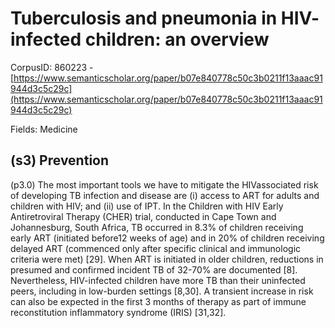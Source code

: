 # Tuberculosis and pneumonia in HIV- infected children: an overview

CorpusID: 860223 - [https://www.semanticscholar.org/paper/b07e840778c50c3b0211f13aaac91944d3c5c29c](https://www.semanticscholar.org/paper/b07e840778c50c3b0211f13aaac91944d3c5c29c)

Fields: Medicine

## (s3) Prevention
(p3.0) The most important tools we have to mitigate the HIVassociated risk of developing TB infection and disease are (i) access to ART for adults and children with HIV; and (ii) use of IPT. In the Children with HIV Early Antiretroviral Therapy (CHER) trial, conducted in Cape Town and Johannesburg, South Africa, TB occurred in 8.3% of children receiving early ART (initiated before12 weeks of age) and in 20% of children receiving delayed ART (commenced only after specific clinical and immunologic criteria were met) [29]. When ART is initiated in older children, reductions in presumed and confirmed incident TB of 32-70% are documented [8]. Nevertheless, HIV-infected children have more TB than their uninfected peers, including in low-burden settings [8,30]. A transient increase in risk can also be expected in the first 3 months of therapy as part of immune reconstitution inflammatory syndrome (IRIS) [31,32].
